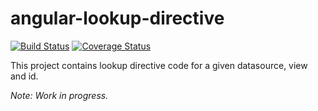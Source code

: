 # angular-lookup-directive

[![Build Status](https://travis-ci.org/Ruaghain/angular-lookup-directive.svg)](https://travis-ci.org/Ruaghain/angular-lookup-directive)
[![Coverage Status](https://coveralls.io/repos/Ruaghain/angular-lookup-directive/badge.svg?branch=master&service=github)](https://coveralls.io/github/Ruaghain/angular-lookup-directive?branch=master)

This project contains lookup directive code for a given datasource, view and id.

*Note: Work in progress.*
